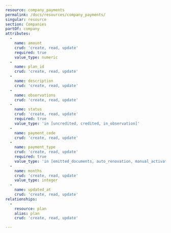 ```yaml
---
resource: company_payments
permalink: /docs/resources/company_payments/
singular: resource
section: Companies
partOf: company
attributes:
  -
    name: amount
    crud: 'create, read, update'
    required: true
    value_type: numeric
  -
    name: plan_id
    crud: 'create, read, update'
  -
    name: description
    crud: 'create, read, update'
  -
    name: observations
    crud: 'create, read, update'
  -
    name: status
    crud: 'create, read, update'
    required: true
    value_type: 'in [uncredited, credited, in_observation]'
  -
    name: payment_code
    crud: 'create, read, update'
  -
    name: payment_type
    crud: 'create, read, update'
    required: true
    value_type: 'in [emitted_documents, auto_renovation, manual_activation]'
  -
    name: months
    crud: 'create, read, update'
    value_type: integer
  -
    name: updated_at
    crud: 'create, read, update'
relationships:
  -
    resource: plan
    alias: plan
    crud: 'create, read, update'

---
```

